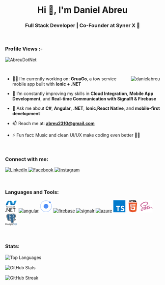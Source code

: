 <h1 align="center">Hi 👋, I'm Daniel Abreu</h1>
<h3 align="center">Full Stack Developer | Co-Founder at Syner X 🚀</h3>

<br>

<p align="right">
  <h3>Profile Views :-</h3>
  <img src="https://komarev.com/ghpvc/?username=AbreuDotNet&label=Profile%20views&color=0e75b6&style=flat"
       alt="AbreuDotNet" />
</p>

<br>

<p><img align="right" src="https://github.com/Adam-pw/Adam-pw/blob/main/animation_500_kxa883sd.gif" alt="danielabreu" /></p>

- 👨‍💻 I’m currently working on: **GruaGo**, a tow service mobile app built with **Ionic + .NET**

- 🌱 I’m constantly improving my skills in **Cloud Integration**, **Mobile App Development**, and **Real-time Communication with SignalR & Firebase**

- 💬 Ask me about **C#**, **Angular**, **.NET**, **Ionic**,**React Native**, and **mobile-first development**

- 📫 Reach me at: **abreu2310@gmail.com**

- ⚡ Fun fact: Music and clean UI/UX make coding even better 🎵🎨

<br>

<h3 align="left">Connect with me:</h3>
<p align="left">
  <a href="https://www.linkedin.com/in/daniel-abreu-gonzález-41bb9861/" target="blank">
    <img src="https://raw.githubusercontent.com/rahuldkjain/github-profile-readme-generator/master/src/images/icons/Social/linked-in-alt.svg"
         alt="LinkedIn" height="30" width="40" />
  </a>
  <a href="https://www.facebook.com/daniel.abreugonzalez" target="blank">
    <img src="https://raw.githubusercontent.com/rahuldkjain/github-profile-readme-generator/master/src/images/icons/Social/facebook.svg"
         alt="Facebook" height="30" width="40" />
  </a>
  <a href="https://www.instagram.com/daniel.abreugonzalez/" target="blank">
    <img src="https://raw.githubusercontent.com/rahuldkjain/github-profile-readme-generator/master/src/images/icons/Social/instagram.svg"
         alt="Instagram" height="30" width="40" />
  </a>
</p>

<br>

<h3 align="left">Languages and Tools:</h3>
<p align="left">
  <a href="https://dotnet.microsoft.com/" target="_blank"><img src="https://raw.githubusercontent.com/devicons/devicon/master/icons/dot-net/dot-net-original-wordmark.svg" width="40" height="40" alt="dotnet"/></a>
  <a href="https://angular.io/" target="_blank"><img src="https://angular.io/assets/images/logos/angular/angular.svg" width="40" height="40" alt="angular"/></a>
  <a href="https://ionicframework.com/" target="_blank"><img src="https://raw.githubusercontent.com/devicons/devicon/master/icons/ionic/ionic-original.svg" width="40" height="40" alt="ionic"/></a>
  <a href="https://firebase.google.com/" target="_blank"><img src="https://www.vectorlogo.zone/logos/firebase/firebase-icon.svg" width="40" height="40" alt="firebase"/></a>
  <a href="https://signalr.net/" target="_blank"><img src="https://avatars.githubusercontent.com/u/19733683?s=200&v=4" width="40" height="40" alt="signalr"/></a>
  <a href="https://azure.microsoft.com/" target="_blank"><img src="https://www.vectorlogo.zone/logos/microsoft_azure/microsoft_azure-icon.svg" width="40" height="40" alt="azure"/></a>
  <a href="https://www.typescriptlang.org/" target="_blank"><img src="https://raw.githubusercontent.com/devicons/devicon/master/icons/typescript/typescript-original.svg" width="40" height="40" alt="typescript"/></a>
  <a href="https://www.w3.org/html/" target="_blank"><img src="https://raw.githubusercontent.com/devicons/devicon/master/icons/html5/html5-original-wordmark.svg" width="40" height="40" alt="html"/></a>
  <a href="https://sass-lang.com/" target="_blank"><img src="https://raw.githubusercontent.com/devicons/devicon/master/icons/sass/sass-original.svg" width="40" height="40" alt="sass"/></a>
  <a href="https://www.postgresql.org/" target="_blank"><img src="https://raw.githubusercontent.com/devicons/devicon/master/icons/postgresql/postgresql-original-wordmark.svg" width="40" height="40" alt="postgresql"/></a>
</p>

<br>

<h3>Stats:</h3>
<p><img align="center"
    src="https://github-readme-stats.vercel.app/api/top-langs/?username=AbreuDotNet&layout=compact&theme=github_dark"
    alt="Top Languages" /></p>

<p><img align="center"
    src="https://github-readme-stats.vercel.app/api?username=AbreuDotNet&show_icons=true&theme=github_dark"
    alt="GitHub Stats" /></p>

<p><img align="center"
    src="https://github-readme-streak-stats.herokuapp.com/?user=AbreuDotNet&theme=dark"
    alt="GitHub Streak" /></p>


